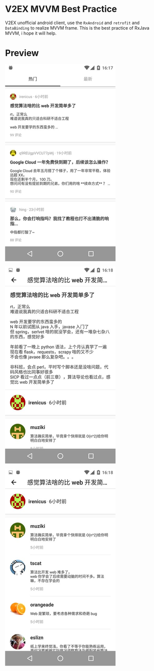 V2EX MVVM Best Practice
=======================

V2EX unofficial android client, use the ```RxAndroid``` and ```retrofit``` and ```DataBinding``` to realize MVVM frame. This is the best practice of RxJava MVVM, i hope it will help.

# Preview

![home preview](./images/img_home.jpg)

![topic preview](./images/img_topic_details.jpg)

![topic reply preview](./images/img_topic_reply.jpg)